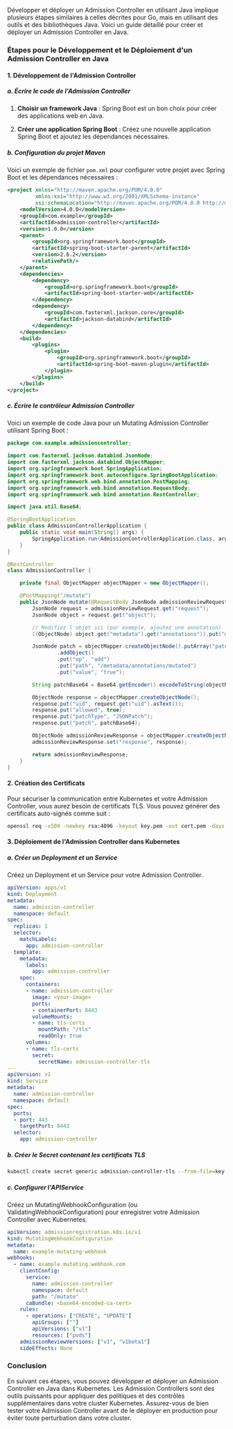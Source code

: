 Développer et déployer un Admission Controller en utilisant Java implique plusieurs étapes similaires à celles décrites pour Go, mais en utilisant des outils et des bibliothèques Java. Voici un guide détaillé pour créer et déployer un Admission Controller en Java.

### Étapes pour le Développement et le Déploiement d'un Admission Controller en Java

#### 1. Développement de l'Admission Controller

##### a. Écrire le code de l'Admission Controller

1. **Choisir un framework Java** : Spring Boot est un bon choix pour créer des applications web en Java.

2. **Créer une application Spring Boot** : Créez une nouvelle application Spring Boot et ajoutez les dépendances nécessaires.

##### b. Configuration du projet Maven

Voici un exemple de fichier `pom.xml` pour configurer votre projet avec Spring Boot et les dépendances nécessaires :

```xml
<project xmlns="http://maven.apache.org/POM/4.0.0"
         xmlns:xsi="http://www.w3.org/2001/XMLSchema-instance"
         xsi:schemaLocation="http://maven.apache.org/POM/4.0.0 http://maven.apache.org/xsd/maven-4.0.0.xsd">
    <modelVersion>4.0.0</modelVersion>
    <groupId>com.example</groupId>
    <artifactId>admission-controller</artifactId>
    <version>1.0.0</version>
    <parent>
        <groupId>org.springframework.boot</groupId>
        <artifactId>spring-boot-starter-parent</artifactId>
        <version>2.6.2</version>
        <relativePath/>
    </parent>
    <dependencies>
        <dependency>
            <groupId>org.springframework.boot</groupId>
            <artifactId>spring-boot-starter-web</artifactId>
        </dependency>
        <dependency>
            <groupId>com.fasterxml.jackson.core</groupId>
            <artifactId>jackson-databind</artifactId>
        </dependency>
    </dependencies>
    <build>
        <plugins>
            <plugin>
                <groupId>org.springframework.boot</groupId>
                <artifactId>spring-boot-maven-plugin</artifactId>
            </plugin>
        </plugins>
    </build>
</project>
```

##### c. Écrire le contrôleur Admission Controller

Voici un exemple de code Java pour un Mutating Admission Controller utilisant Spring Boot :

```java
package com.example.admissioncontroller;

import com.fasterxml.jackson.databind.JsonNode;
import com.fasterxml.jackson.databind.ObjectMapper;
import org.springframework.boot.SpringApplication;
import org.springframework.boot.autoconfigure.SpringBootApplication;
import org.springframework.web.bind.annotation.PostMapping;
import org.springframework.web.bind.annotation.RequestBody;
import org.springframework.web.bind.annotation.RestController;

import java.util.Base64;

@SpringBootApplication
public class AdmissionControllerApplication {
    public static void main(String[] args) {
        SpringApplication.run(AdmissionControllerApplication.class, args);
    }
}

@RestController
class AdmissionController {

    private final ObjectMapper objectMapper = new ObjectMapper();

    @PostMapping("/mutate")
    public JsonNode mutate(@RequestBody JsonNode admissionReviewRequest) throws Exception {
        JsonNode request = admissionReviewRequest.get("request");
        JsonNode object = request.get("object");

        // Modifiez l'objet ici (par exemple, ajoutez une annotation)
        ((ObjectNode) object.get("metadata").get("annotations")).put("mutated", "true");

        JsonNode patch = objectMapper.createObjectNode().putArray("patch")
                .addObject()
                .put("op", "add")
                .put("path", "/metadata/annotations/mutated")
                .put("value", "true");

        String patchBase64 = Base64.getEncoder().encodeToString(objectMapper.writeValueAsBytes(patch));

        ObjectNode response = objectMapper.createObjectNode();
        response.put("uid", request.get("uid").asText());
        response.put("allowed", true);
        response.put("patchType", "JSONPatch");
        response.put("patch", patchBase64);

        ObjectNode admissionReviewResponse = objectMapper.createObjectNode();
        admissionReviewResponse.set("response", response);

        return admissionReviewResponse;
    }
}
```

#### 2. Création des Certificats

Pour sécuriser la communication entre Kubernetes et votre Admission Controller, vous aurez besoin de certificats TLS. Vous pouvez générer des certificats auto-signés comme suit :

```sh
openssl req -x509 -newkey rsa:4096 -keyout key.pem -out cert.pem -days 365 -nodes -subj "/CN=example.com"
```

#### 3. Déploiement de l'Admission Controller dans Kubernetes

##### a. Créer un Deployment et un Service

Créez un Deployment et un Service pour votre Admission Controller.

```yaml
apiVersion: apps/v1
kind: Deployment
metadata:
  name: admission-controller
  namespace: default
spec:
  replicas: 1
  selector:
    matchLabels:
      app: admission-controller
  template:
    metadata:
      labels:
        app: admission-controller
    spec:
      containers:
      - name: admission-controller
        image: <your-image>
        ports:
        - containerPort: 8443
        volumeMounts:
        - name: tls-certs
          mountPath: "/tls"
          readOnly: true
      volumes:
      - name: tls-certs
        secret:
          secretName: admission-controller-tls
---
apiVersion: v1
kind: Service
metadata:
  name: admission-controller
  namespace: default
spec:
  ports:
  - port: 443
    targetPort: 8443
  selector:
    app: admission-controller
```

##### b. Créer le Secret contenant les certificats TLS

```sh
kubectl create secret generic admission-controller-tls --from-file=key.pem --from-file=cert.pem -n default
```

##### c. Configurer l'APIService

Créez un MutatingWebhookConfiguration (ou ValidatingWebhookConfiguration) pour enregistrer votre Admission Controller avec Kubernetes.

```yaml
apiVersion: admissionregistration.k8s.io/v1
kind: MutatingWebhookConfiguration
metadata:
  name: example-mutating-webhook
webhooks:
  - name: example.mutating.webhook.com
    clientConfig:
      service:
        name: admission-controller
        namespace: default
        path: "/mutate"
      caBundle: <base64-encoded-ca-cert>
    rules:
      - operations: ["CREATE", "UPDATE"]
        apiGroups: [""]
        apiVersions: ["v1"]
        resources: ["pods"]
    admissionReviewVersions: ["v1", "v1beta1"]
    sideEffects: None
```

### Conclusion

En suivant ces étapes, vous pouvez développer et déployer un Admission Controller en Java dans Kubernetes. Les Admission Controllers sont des outils puissants pour appliquer des politiques et des contrôles supplémentaires dans votre cluster Kubernetes. Assurez-vous de bien tester votre Admission Controller avant de le déployer en production pour éviter toute perturbation dans votre cluster.